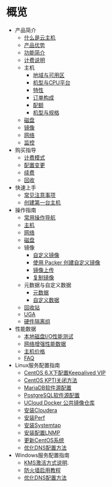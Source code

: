 # 概览 

* 产品简介
    * [什么是云主机](compute/uhost/introduction/concept)
    * [产品优势](compute/uhost/introduction/advantages)
    * [功能简介](compute/uhost/introduction/functions)
    * [计费说明](compute/uhost/introduction/charge)
    * 主机
        * [地域与可用区](compute/uhost/introduction/uhost/az)
        * [机型与CPU平台](compute/uhost/introduction/uhost/type_new)
        * [特性](compute/uhost/introduction/uhost/feature)
        * [订单构成](compute/uhost/introduction/uhost/lifecycle)
        * [配额](compute/uhost/introduction/uhost/quota)
        * [机型与规格](compute/uhost/introduction/uhost/type)
    * [磁盘](compute/uhost/introduction/disk)
    * [镜像](compute/uhost/introduction/image)
    * [网络](compute/uhost/introduction/network)
    * [监控](compute/uhost/introduction/monitor)
* 购买指导
    * [计费模式](compute/uhost/buy/charge)
    * [配置变更](compute/uhost/buy/configuration)
    * [续费](compute/uhost/buy/renew)
    * [回收](compute/uhost/buy/recycle)
* 快速上手
    * [常见注意事项](compute/uhost/newuser/tips)
    * [创建第一台主机](compute/uhost/newuser/briefguide)
* 操作指南
    * [常用操作导航](compute/uhost/guide/nav)
    * [主机](compute/uhost/guide/common)
    * [网络](compute/uhost/guide/network)
    * [磁盘](compute/uhost/guide/disk)
    * 镜像
        * [自定义镜像](compute/uhost/guide/image/common)
        * [使用 Packer 创建自定义镜像](compute/uhost/guide/image/packer)
        * [镜像上传](compute/uhost/guide/image/upload_image)
        * [复制镜像](compute/uhost/guide/image/copy)
    * 元数据与自定义数据
        * [元数据](compute/uhost/guide/metadata/metadata-server)
        * [自定义数据](compute/uhost/guide/metadata/userdata) 
    * [回收站](compute/uhost/guide/recycle_bin)
    * [UGA](compute/uhost/guide/uga)
    * [硬件隔离组](compute/uhost/guide/isolationgroup)
* 性能数据
    * [本地磁盘I/O性能测试](compute/uhost/testdata/io_uhost)
    * [网络增强性能数据](compute/uhost/testdata/netenhanced)
    * [主机价格](compute/uhost/price.md) 
    * [FAQ](compute/uhost/faq) 
* Linux服务配置指南
    * [CentOS 6.X下配置Keepalived VIP](compute/uhost/public/keepalived)
    * [CentOS KPTI关闭方法](compute/uhost/public/centos_kpti)
    * [MariaDB软件源配置](compute/uhost/public/mariadb)
    * [PostgreSQL软件源配置](compute/uhost/public/postgre)
    * [UCloud Docker 公共镜像仓库](compute/uhost/public/docker)
    * [安装Cloudera](compute/uhost/public/cloudera)
    * [安装Perf](compute/uhost/public/perf)
    * [安装Systemtap](compute/uhost/public/systemtap)
    * [安装配置LNMP](compute/uhost/public/lnmp)
    * [更新CentOS系统](compute/uhost/public/centos_update_version)
    * [优化DNS配置方法](compute/uhost/public/dns_setting)
* Windows服务配置指南
    * [KMS激活方式说明](compute/uhost/windows_op/kms).
    * [防火墙启用教程](compute/uhost/windows_op/win_firewall)
    * [优化DNS配置方法](compute/uhost/windows_op/dns_setting)
    
        
